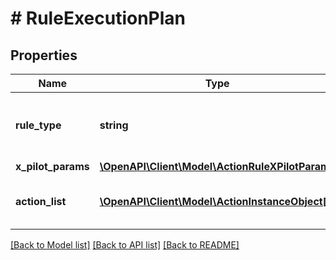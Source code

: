 # # RuleExecutionPlan

## Properties

Name | Type | Description | Notes
------------ | ------------- | ------------- | -------------
**rule_type** | **string** | Action rule types associated with this rule. | [optional]
**x_pilot_params** | [**\OpenAPI\Client\Model\ActionRuleXPilotParams**](ActionRuleXPilotParams.md) |  | [optional]
**action_list** | [**\OpenAPI\Client\Model\ActionInstanceObject[]**](ActionInstanceObject.md) | The list of actions to be executed. |

[[Back to Model list]](../../README.md#models) [[Back to API list]](../../README.md#endpoints) [[Back to README]](../../README.md)

